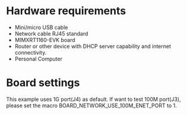 Hardware requirements
===================
- Mini/micro USB cable
- Network cable RJ45 standard
- MIMXRT1160-EVK board
- Router or other device with DHCP server capability and internet connectivity.
- Personal Computer

Board settings
============
This example uses 1G port(J4) as default. If want to test 100M port(J3), please set the macro BOARD_NETWORK_USE_100M_ENET_PORT to 1.
